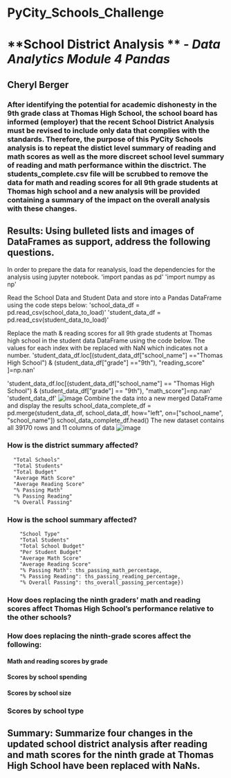 # **PyCity_Schools_Challenge** 
# **School District Analysis **        -             *Data Analytics Module 4 Pandas*         
## Cheryl Berger
###  After identifying the potential for academic dishonesty in the 9th grade class at Thomas High School, the school board has informed (employer) that the recent School District Analysis must be revised to include only data that complies with the standards.  Therefore, the purpose of this PyCity Schools analysis is to repeat the distict level summary of reading and math scores as well as the more discreet school level summary of reading and math performance within the disctrict.  The students_complete.csv file will be scrubbed to remove the data for math and reading scores for all 9th grade students at Thomas high school and a new analysis will be provided containing a summary of the impact on the overall analysis with these changes. 

## Results: Using bulleted lists and images of DataFrames as support, address the following questions.
In order to prepare the data for reanalysis, load the dependencies for the analysis using jupyter notebook. 
'import pandas as pd'
'import numpy as np'

Read the School Data and Student Data and store into a Pandas DataFrame using the code steps below: 
'school_data_df = pd.read_csv(school_data_to_load)'
'student_data_df = pd.read_csv(student_data_to_load)'

Replace the math & reading scores for all 9th grade students at Thomas high school in the student data DataFrame using the code below. The values for each index with be replaced with NaN which indicates not a number. 
'student_data_df.loc[(student_data_df["school_name"] =="Thomas High School") & (student_data_df["grade"] =="9th"), "reading_score" ]=np.nan'

'student_data_df.loc[(student_data_df["school_name"] == "Thomas High School") & (student_data_df["grade"] == "9th"), "math_score"]=np.nan'
'student_data_df'
![image](https://user-images.githubusercontent.com/94234511/147896304-1b3cfa77-e0de-4003-b0ed-808bcd3499fb.png)
Combine the data into a new merged DataFrame and display the results 
school_data_complete_df = pd.merge(student_data_df, school_data_df, how="left", on=["school_name", "school_name"])
school_data_complete_df.head()
The new dataset contains all 39170 rows and 11 columns of data
![image](https://user-images.githubusercontent.com/94234511/147896450-d1f8a109-cf19-4f2e-ba25-bde8e1068f0f.png)

### How is the district summary affected?
      "Total Schools" 
      "Total Students"
      "Total Budget"
      "Average Math Score"
      "Average Reading Score"
      "% Passing Math"
      "% Passing Reading"
      "% Overall Passing"

### How is the school summary affected?
        "School Type"
        "Total Students"
        "Total School Budget"
        "Per Student Budget"
        "Average Math Score"
        "Average Reading Score"
        "% Passing Math": ths_passing_math_percentage,
        "% Passing Reading": ths_passing_reading_percentage,
        "% Overall Passing": ths_overall_passing_percentage})

### How does replacing the ninth graders’ math and reading scores affect Thomas High School’s performance relative to the other schools?

### How does replacing the ninth-grade scores affect the following:

  #### Math and reading scores by grade

  #### Scores by school spending

  #### Scores by school size

  ### Scores by school type

## Summary: Summarize four changes in the updated school district analysis after reading and math scores for the ninth grade at Thomas High School have been replaced with NaNs.
